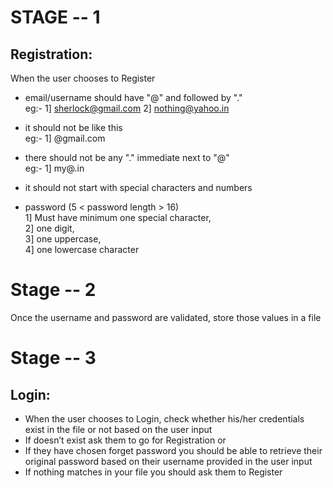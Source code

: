 # STAGE -- 1 
## Registration:

When the user chooses to Register

- email/username should have "@" and followed by "."<br>
  eg:- 1] sherlock@gmail.com  2] nothing@yahoo.in

- it should not be like this<br> 
  eg:- 1] @gmail.com
  
- there should not be any "." immediate next to "@"<br>
  eg:- 1] my@.in
  
- it should not start with special characters and numbers

- password (5 < password length > 16)<br>
  1] Must have minimum one special character,<br>
  2] one digit,<br>
  3] one uppercase,<br> 
  4] one lowercase character<br> 

# Stage -- 2 

Once the username and password are validated, store those values in a file

# Stage -- 3
## Login:
- When the user chooses to Login, check whether his/her credentials exist in the file or not based on the user input 
- If doesn’t exist ask them to go for Registration or 
- If they have chosen forget password you should be able to retrieve their original password based on their username provided in the user input
- If nothing matches in your file you should ask them to Register
